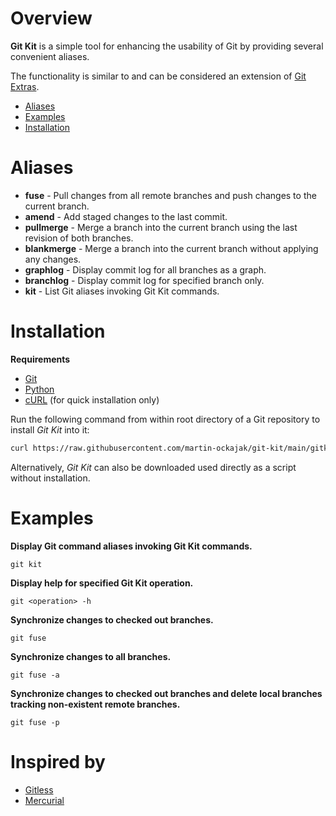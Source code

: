 # Overview

**Git Kit** is a simple tool for enhancing the usability of Git by providing several convenient aliases.

The functionality is similar to and can be considered an extension of [Git Extras](https://github.com/tj/git-extras).

* [Aliases](#aliases)
* [Examples](#examples)
* [Installation](#installation)


# Aliases

* **fuse** - Pull changes from all remote branches and push changes to the current branch.
* **amend** - Add staged changes to the last commit.
* **pullmerge** - Merge a branch into the current branch using the last revision of both branches.
* **blankmerge** - Merge a branch into the current branch without applying any changes.
* **graphlog** - Display commit log for all branches as a graph.
* **branchlog** - Display commit log for specified branch only.
* **kit** - List Git aliases invoking Git Kit commands.


# Installation

**Requirements**

* [Git](https://git-scm.com/)
* [Python](https://www.python.org/)
* [cURL](https://curl.se/) (for quick installation only)

Run the following command from within root directory of a Git repository to install *Git Kit* into it:
```bash
curl https://raw.githubusercontent.com/martin-ockajak/git-kit/main/gitkit | python3 - install .
```

Alternatively, *Git Kit* can also be downloaded used directly as a script without installation.


# Examples

**Display Git command aliases invoking Git Kit commands.**
```
git kit
```

**Display help for specified Git Kit operation.**
```
git <operation> -h
```

**Synchronize changes to checked out branches.**
```
git fuse
```

**Synchronize changes to all branches.**
```
git fuse -a
```

**Synchronize changes to checked out branches and delete local branches tracking non-existent remote branches.**
```
git fuse -p
```

# Inspired by

* [Gitless](https://gitless.com/)
* [Mercurial](https://www.mercurial-scm.org)

